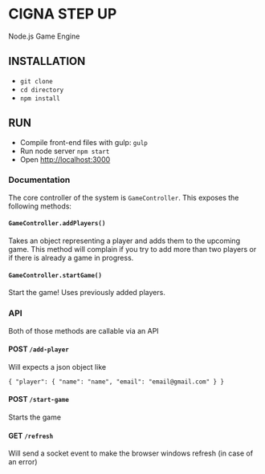 # CIGNA STEP UP #
Node.js Game Engine

## INSTALLATION ##

* `git clone`
* `cd directory`
* `npm install`

## RUN ##

* Compile front-end files with gulp: `gulp`
* Run node server `npm start`
* Open [http://localhost:3000](http://localhost:3000)


### Documentation

The core controller of the system is `GameController`. This exposes the following methods:

#### `GameController.addPlayers()`

Takes an object representing a player and adds them to the upcoming game. This method will complain if 
you try to add more than two players or if there is already a game in progress.


#### `GameController.startGame()`

Start the game! Uses previously added players.


### API

Both of those methods are callable via an API

#### POST `/add-player`

Will expects a json object like

`
{
    "player": {
        "name": "name",
        "email": "email@gmail.com"
    }
}
`

#### POST `/start-game`

Starts the game


#### GET `/refresh`

Will send a socket event to make the browser windows refresh (in case of an error)
